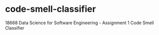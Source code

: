# code-smell-classifier
18668 Data Science for Software Engineering - Assignment 1 Code Smell Classifier
